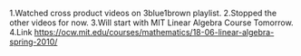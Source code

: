  1.Watched cross product videos on 3blue1brown playlist.
  2.Stopped the other videos for now.
  3.Will start with MIT Linear Algebra Course Tomorrow.
  4.Link https://ocw.mit.edu/courses/mathematics/18-06-linear-algebra-spring-2010/
